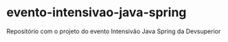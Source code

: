 # evento-intensivao-java-spring
Repositório com o projeto do evento Intensivão Java Spring da Devsuperior
